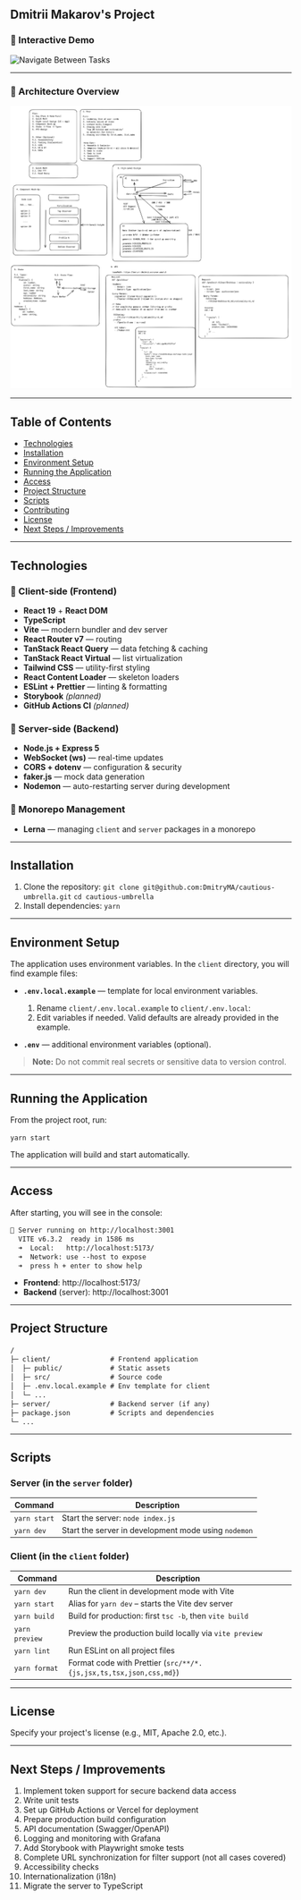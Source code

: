 ## Dmitrii Makarov's Project

### 🚀 Interactive Demo 

![Navigate Between Tasks](navigate.gif)

---

### 🧩 Architecture Overview

![Design Mockup](design.png)

---

## Table of Contents

- [Technologies](#technologies)
- [Installation](#installation)
- [Environment Setup](#environment-setup)
- [Running the Application](#running-the-application)
- [Access](#access)
- [Project Structure](#project-structure)
- [Scripts](#scripts)
- [Contributing](#contributing)
- [License](#license)
- [Next Steps / Improvements](#next-steps-improvements)

---

## Technologies

### 🔹 Client-side (Frontend)
- **React 19** + **React DOM**
- **TypeScript**
- **Vite** — modern bundler and dev server
- **React Router v7** — routing
- **TanStack React Query** — data fetching & caching
- **TanStack React Virtual** — list virtualization
- **Tailwind CSS** — utility-first styling
- **React Content Loader** — skeleton loaders
- **ESLint + Prettier** — linting & formatting
- **Storybook** *(planned)*
- **GitHub Actions CI** *(planned)*

### 🔸 Server-side (Backend)
- **Node.js + Express 5**
- **WebSocket (ws)** — real-time updates
- **CORS + dotenv** — configuration & security
- **faker.js** — mock data generation
- **Nodemon** — auto-restarting server during development

### 🧩 Monorepo Management
- **Lerna** — managing `client` and `server` packages in a monorepo

---

## Installation

1. Clone the repository:
   ```git clone git@github.com:DmitryMA/cautious-umbrella.git```
   ```cd cautious-umbrella```
2. Install dependencies:
   ```yarn```

---

## Environment Setup

The application uses environment variables. In the ```client``` directory, you will find example files:

- **```.env.local.example```** — template for local environment variables.  
  1. Rename ```client/.env.local.example``` to ```client/.env.local```:     
  2. Edit variables if needed. Valid defaults are already provided in the example.

- **```.env```** — additional environment variables (optional).

> **Note:** Do not commit real secrets or sensitive data to version control.

---

## Running the Application

From the project root, run:

```yarn start```

The application will build and start automatically.

---

## Access

After starting, you will see in the console:

```
🚀 Server running on http://localhost:3001
  VITE v6.3.2  ready in 1586 ms
  ➜  Local:   http://localhost:5173/
  ➜  Network: use --host to expose
  ➜  press h + enter to show help
```

- **Frontend**: http://localhost:5173/  
- **Backend** (server): http://localhost:3001

---

## Project Structure

```plaintext
/
├─ client/               # Frontend application
│  ├─ public/            # Static assets
│  ├─ src/               # Source code
│  ├─ .env.local.example # Env template for client
│  └─ ...
├─ server/               # Backend server (if any)
├─ package.json          # Scripts and dependencies
└─ ...
```

---

## Scripts

### Server (in the `server` folder)
| Command       | Description                                 |
| ------------- | ------------------------------------------- |
| `yarn start`  | Start the server: `node index.js`           |
| `yarn dev`    | Start the server in development mode using `nodemon` |

### Client (in the `client` folder)
| Command        | Description                                                                 |
| -------------- | --------------------------------------------------------------------------- |
| `yarn dev`     | Run the client in development mode with Vite                                |
| `yarn start`   | Alias for `yarn dev` – starts the Vite dev server                          |
| `yarn build`   | Build for production: first `tsc -b`, then `vite build`                     |
| `yarn preview` | Preview the production build locally via `vite preview`                     |
| `yarn lint`    | Run ESLint on all project files                                             |
| `yarn format`  | Format code with Prettier (`src/**/*.{js,jsx,ts,tsx,json,css,md}`)          |

---

## License

Specify your project's license (e.g., MIT, Apache 2.0, etc.).

---

## Next Steps / Improvements

1. Implement token support for secure backend data access  
2. Write unit tests  
3. Set up GitHub Actions or Vercel for deployment  
4. Prepare production build configuration  
5. API documentation (Swagger/OpenAPI)  
6. Logging and monitoring with Grafana  
7. Add Storybook with Playwright smoke tests  
8. Complete URL synchronization for filter support (not all cases covered)  
9. Accessibility checks  
10. Internationalization (i18n)  
11. Migrate the server to TypeScript  

